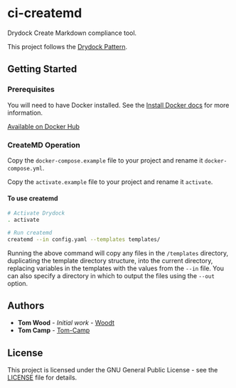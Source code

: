 # ci-createmd

Drydock Create Markdown compliance tool.

This project follows the [Drydock Pattern](https://github.com/CivicActions/drydock#what-is-the-drydock-pattern).

## Getting Started

### Prerequisites

You will need to have Docker installed. See the [Install Docker docs](https://docs.docker.com/install/) for more information.

[Available on Docker Hub](https://hub.docker.com/r/drydockcloud/ci-secrender)

### CreateMD Operation

Copy the `docker-compose.example` file to your project and rename it `docker-compose.yml`.

Copy the `activate.example` file to your project and rename it `activate`.

#### To use **createmd**

```bash
# Activate Drydock
. activate

# Run createmd
createmd --in config.yaml --templates templates/
```

Running the above command will copy any files in the `/templates` directory, duplicating the template directory structure, into the current directory, replacing variables in the templates with the values from the `--in` file. You can also specify a directory in which to output the files using the `--out` option.

## Authors

* **Tom Wood** - *Initial work* - [Woodt](https://github.com/woodt)
* **Tom Camp** - [Tom-Camp](https://github.com/Tom-Camp)

## License

This project is licensed under the GNU General Public License - see the [LICENSE](LICENSE) file for details.
